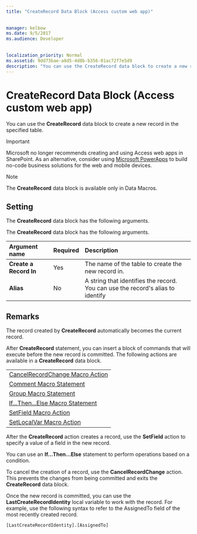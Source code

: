 ```yaml
---
title: "CreateRecord Data Block (Access custom web app)"
  
  
manager: kelbow
ms.date: 9/5/2017
ms.audience: Developer
 
  
localization_priority: Normal
ms.assetid: 9dd73bae-a8d5-4d8b-b356-01ac72f7e5d9
description: "You can use the CreateRecord data block to create a new record in the specified table."
---
```


# CreateRecord Data Block (Access custom web app)

You can use the **CreateRecord** data block to create a new record in the specified table. 
  
> [!IMPORTANT]
> Microsoft no longer recommends creating and using Access web apps in SharePoint. As an alternative, consider using [Microsoft PowerApps](https://powerapps.microsoft.com/en-us/) to build no-code business solutions for the web and mobile devices. 
  
> [!NOTE]
> The **CreateRecord** data block is available only in Data Macros. 
  
## Setting

The **CreateRecord** data block has the following arguments. 
  
The **CreateRecord** data block has the following arguments. 
  
|**Argument name**|**Required**|**Description**|
|:-----|:-----|:-----|
|**Create a Record In** <br/> |Yes  <br/> |The name of the table to create the new record in.  <br/> |
|**Alias** <br/> |No  <br/> |A string that identifies the record. You can use the record's alias to identify  <br/> |
   
## Remarks

The record created by **CreateRecord** automatically becomes the current record. 
  
After **CreateRecord** statement, you can insert a block of commands that will execute before the new record is committed. The following actions are available in a **CreateRecord** data block. 
  
||
|:-----|
|[CancelRecordChange Macro Action](cancelrecordchange-macro-action-access-custom-web-app.md) <br/> |
|[Comment Macro Statement](comment-macro-block-access-custom-web-app.md) <br/> |
|[Group Macro Statement](group-macro-block-access-custom-web-app.md) <br/> |
|[If...Then...Else Macro Statement](ifthenelse-macro-block-access-custom-web-app.md) <br/> |
|[SetField Macro Action](setfield-macro-action-access-custom-web-app.md) <br/> |
|[SetLocalVar Macro Action](setlocalvar-macro-action-access-custom-web-app.md) <br/> |
   
After the **CreateRecord** action creates a record, use the **SetField** action to specify a value of a field in the new record. 
  
You can use an **If...Then...Else** statement to perform operations based on a condition. 
  
To cancel the creation of a record, use the **CancelRecordChange** action. This prevents the changes from being committed and exits the **CreateRecord** data block. 
  
Once the new record is committed, you can use the **LastCreateRecordIdentity** local variable to work with the record. For example, use the following syntax to refer to the AssignedTo field of the most recently created record. 
  
```
[LastCreateRecordIdentity].[AssignedTo]
```


